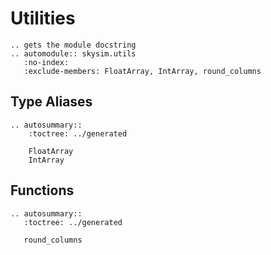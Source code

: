 # Utilities

```{eval-rst}
.. gets the module docstring
.. automodule:: skysim.utils
   :no-index:
   :exclude-members: FloatArray, IntArray, round_columns
```

## Type Aliases

```{eval-rst}
.. autosummary::
    :toctree: ../generated

    FloatArray
    IntArray
```

## Functions

```{eval-rst}
.. autosummary::
   :toctree: ../generated

   round_columns
```
